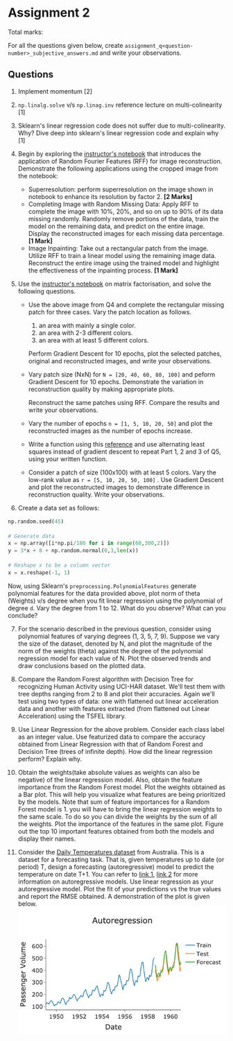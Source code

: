 # Assignment 2

Total marks: 

For all the questions given below, create `assignment_q<question-number>_subjective_answers.md` and write your observations.

## Questions
1. Implement momentum [2]
2. `np.linalg.solve` v/s `np.linag.inv` reference lecture on multi-colinearity [1]
3. Sklearn's linear regression code does not suffer due to multi-colinearity. Why? Dive deep into sklearn's linear regression code and explain why [1]
4. Begin by exploring the [instructor's notebook](https://github.com/nipunbatra/ml-teaching/blob/master/notebooks/siren.ipynb) that introduces the application of Random Fourier Features (RFF) for image reconstruction. Demonstrate the following applications using the cropped image from the notebook:
    - Superresolution: perform superresolution on the image shown in notebook to enhance its resolution by factor 2. **[2 Marks]**
    - Completing Image with Random Missing Data: Apply RFF to complete the image with 10%, 20%, and so on up to 90% of its data missing randomly. Randomly remove portions of the data, train the model on the remaining data, and predict on the entire image. Display the reconstructed images for each missing data percentage. **[1 Mark]**
    - Image Inpainting: Take out a rectangular patch from the image. Utilize RFF to train a linear model using the remaining image data. Reconstruct the entire image using the trained model and highlight the effectiveness of the inpainting process. **[1 Mark]**

5. Use the [instructor's notebook](https://github.com/nipunbatra/ml-teaching/blob/master/notebooks/movie-recommendation-knn-mf.ipynb) on matrix factorisation, and solve the following questions.
    - Use the above image from Q4 and complete the rectangular missing        patch for three cases. Vary the patch location as follows.
        1. an area with mainly a single color.
        2. an area with 2-3 different colors.
        3. an area with at least 5 different colors.
    
        Perform Gradient Descent for 10 epochs, plot the selected patches, original and reconstructed images, and write your observations.

    - Vary patch size (NxN) for ```N = [20, 40, 60, 80, 100]``` and peform Gradient Descent for 10 epochs. Demonstrate the variation in reconstruction quality by making appropriate plots.
    
        Reconstruct the same patches using RFF. Compare the results and write your observations.
    
    - Vary the number of epochs ```n = [1, 5, 10, 20, 50]``` and plot the reconstructed images as the number of epochs increase. 
        
    - Write a function using this [reference](https://pytorch.org/docs/stable/generated/torch.linalg.lstsq.html) and use alternating least squares instead of gradient descent to repeat Part 1, 2 and 3 of Q5, using your written function.
    
    - Consider a patch of size (100x100) with at least 5 colors. Vary the low-rank value as ```r = [5, 10, 20, 50, 100]``` . Use Gradient Descent and plot the reconstructed images to demonstrate difference in reconstruction quality. Write your observations.

6. Create a data set as follows:

```py
np.random.seed(45) 

# Generate data
x = np.array([i*np.pi/180 for i in range(60,300,2)])
y = 3*x + 8 + np.random.normal(0,3,len(x))

# Reshape x to be a column vector
x = x.reshape(-1, 1)

```
Now, using Sklearn's `preprocessing.PolynomialFeatures` generate polynomial features for the data provided above, plot norm of theta (Weights) v/s degree when you fit linear regression using the polynomial of degree `d`. Vary the degree from 1 to 12. What do you observe? What can you conclude? 

7. For the scenario described in the previous question, consider using polynomial features of varying degrees (1, 3, 5, 7, 9). Suppose we vary the size of the dataset, denoted by N, and plot the magnitude of the norm of the weights (theta) against the degree of the polynomial regression model for each value of N. Plot the observed trends and draw conclusions based on the plotted data.

8. Compare the Random Forest algorithm with Decision Tree for recognizing Human Activity using UCI-HAR dataset. We'll test them with tree depths ranging from 2 to 8 and plot their accuracies. Again we'll test using two types of data: one with flattened out linear acceleration data and another with features extracted (from flattened out Linear Acceleration) using the TSFEL library.

9. Use Linear Regression for the above problem. Consider each class label as an integer value. Use featurized data to compare the accuracy obtained from Linear Regression with that of Random Forest and Decision Tree (trees of infinite depth). How did the linear regression perform? Explain why.

10. Obtain the weights(take absolute values as weights can also be negative) of the linear regression model. Also, obtain the feature importance from the Random Forest model. Plot the weights obtained as a Bar plot. This will help you visualize what features are being prioritized by the models. Note that sum of feature importances for a Random Forest model is 1. you will have to bring the linear regression weights to the same scale. To do so you can divide the weights by the sum of all the weights. Plot the importance of the features in the same plot. Figure out the top 10 important features obtained from both the models and display their names.

11. Consider the [Daily Temperatures dataset](https://raw.githubusercontent.com/jbrownlee/Datasets/master/daily-min-temperatures.csv) from Australia. This is a dataset for a forecasting task. That is, given temperatures up to date (or period) T, design a forecasting (autoregressive) model to predict the temperature on date T+1. You can refer to [link 1](https://www.turing.com/kb/guide-to-autoregressive-models), [link 2](https://otexts.com/fpp2/AR.html) for more information on autoregressive models. Use linear regression as your autoregressive model. Plot the fit of your predictions vs the true values and report the RMSE obtained. A demonstration of the plot is given below. ![imgsrc](./Autoregressive_Demo.png)

